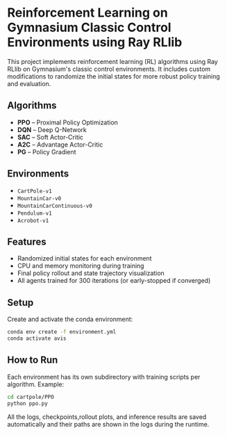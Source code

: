 # Reinforcement Learning on Gymnasium Classic Control Environments using Ray RLlib

This project implements reinforcement learning (RL) algorithms using Ray RLlib on Gymnasium's classic control environments. It includes custom modifications to randomize the initial states for more robust policy training and evaluation.

## Algorithms

- **PPO** – Proximal Policy Optimization  
- **DQN** – Deep Q-Network  
- **SAC** – Soft Actor-Critic  
- **A2C** – Advantage Actor-Critic  
- **PG** – Policy Gradient

## Environments

- `CartPole-v1`  
- `MountainCar-v0`  
- `MountainCarContinuous-v0`  
- `Pendulum-v1`  
- `Acrobot-v1`

## Features

- Randomized initial states for each environment
- CPU and memory monitoring during training
- Final policy rollout and state trajectory visualization
- All agents trained for 300 iterations (or early-stopped if converged)

## Setup

Create and activate the conda environment:

```bash
conda env create -f environment.yml
conda activate avis
```

## How to Run

Each environment has its own subdirectory with training scripts per algorithm. Example:

```bash
cd cartpole/PPO
python ppo.py
```

All the logs, checkpoints,rollout plots, and inference results are saved automatically and their paths are shown in the logs during the runtime.